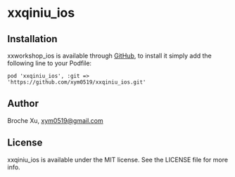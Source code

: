 # xxqiniu_ios

## Installation

xxworkshop_ios is available through [GitHub](https://github.com/xym0519/xxqiniu_ios), to install
it simply add the following line to your Podfile:

    pod 'xxqiniu_ios', :git => 'https://github.com/xym0519/xxqiniu_ios.git'

## Author

Broche Xu, xym0519@gmail.com

## License

xxqiniu_ios is available under the MIT license. See the LICENSE file for more info.

